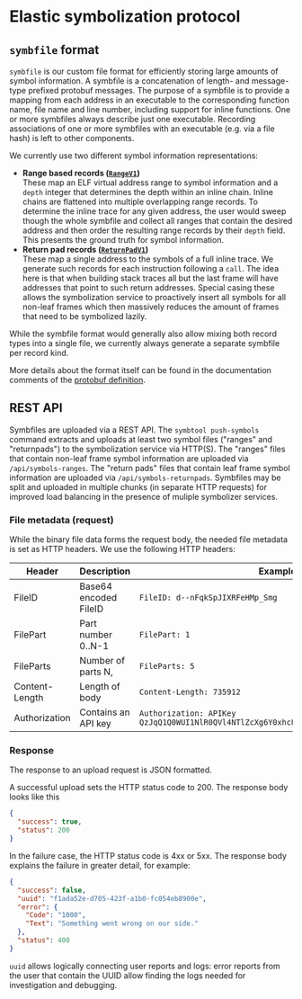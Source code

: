 Elastic symbolization protocol
==============================

## `symbfile` format

`symbfile` is our custom file format for efficiently storing large amounts of
symbol information. A symbfile is a concatenation of length- and message-type
prefixed protobuf messages. The purpose of a symbfile is to provide a mapping
from each address in an executable to the corresponding function name, file name
and line number, including support for inline functions. One or more symbfiles
always describe just one executable. Recording associations of one or more
symbfiles with an executable (e.g. via a file hash) is left to other components.

We currently use two different symbol information representations:

- **Range based records ([`RangeV1`])**\
  These map an ELF virtual address range to symbol information and a `depth` integer that
  determines the depth within an inline chain. Inline chains are flattened into
  multiple overlapping range records. To determine the inline trace for any
  given address, the user would sweep though the whole symbfile and collect all
  ranges that contain the desired address and then order the resulting range
  records by their `depth` field. This presents the ground truth for symbol
  information. 
- **Return pad records ([`ReturnPadV1`])**\
  These map a single address to the symbols of a full inline trace. We generate
  such records for each instruction following a `call`. The idea here is that
  when building stack traces all but the last frame will have addresses that
  point to such return addresses. Special casing these allows the symbolization
  service to proactively insert all symbols for all non-leaf frames which then
  massively reduces the amount of frames that need to be symbolized lazily.

While the symbfile format would generally also allow mixing both record types
into a single file, we currently always generate a separate symbfile per record
kind. 

More details about the format itself can be found in the documentation comments
of the [protobuf definition][symbfile-proto].

[`RangeV1`]: ./symbfile.proto#L120
[`ReturnPadV1`]: ./symbfile.proto#L212
[symbfile-proto]: ./symbfile.proto

## REST API

Symbfiles are uploaded via a REST API. The `symbtool push-symbols` command
extracts and uploads at least two symbol files ("ranges" and "returnpads") to
the symbolization service via HTTP(S). The "ranges" files that contain non-leaf
frame symbol information are uploaded via `/api/symbols-ranges`. The "return
pads" files that contain leaf frame symbol information are uploaded via
`/api/symbols-returnpads`. Symbfiles may be split and uploaded in multiple
chunks (in separate HTTP requests) for improved load balancing in the presence
of muliple symbolizer services.

### File metadata (request)

While the binary file data forms the request body, the needed file metadata is
set as HTTP headers. We use the following HTTP headers:

| Header         | Description            | Example                                                                              |
| -------------- | ---------------------- | ------------------------------------------------------------------------------------ |
| FileID         | Base64 encoded FileID  | `FileID: d--nFqkSpJIXRFeHMp_Smg`                                                     |
| FilePart       | Part number 0..N-1     | `FilePart: 1`                                                                        |
| FileParts      | Number of parts N,     | `FileParts: 5`                                                                       |
| Content-Length | Length of body         | `Content-Length: 735912`                                                             |
| Authorization  | Contains an API key    | `Authorization: APIKey QzJqQ1Q0WUI1NlR0QVl4NTlZcXg6Y0xhcFN1S2tTSXlyTFlNTUloclJvdw==` |

### Response

The response to an upload request is JSON formatted.

A successful upload sets the HTTP status code to 200. The response body looks
like this

```json
{
  "success": true,
  "status": 200
}
```

In the failure case, the HTTP status code is 4xx or 5xx. The response body
explains the failure in greater detail, for example:

```json
{
  "success": false,
  "uuid": "f1ada52e-d705-423f-a1b0-fc054eb8900e",
  "error": {
    "Code": "1000",
    "Text": "Something went wrong on our side."
  },
  "status": 400
}
```

`uuid` allows logically connecting user reports and logs: error reports from
the user that contain the UUID allow finding the logs needed for
investigation and debugging.